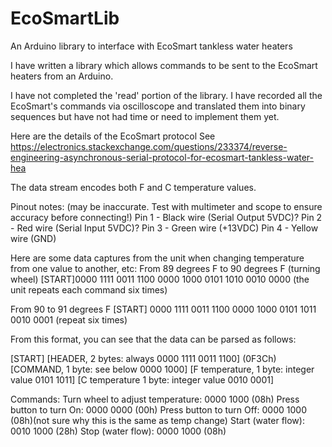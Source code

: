 # EcoSmartLib
An Arduino library to interface with EcoSmart tankless water heaters

I have written a library which allows commands to be sent to the EcoSmart heaters from an Arduino. 

I have not completed the 'read' portion of the library.  I have recorded all the EcoSmart's commands via oscilloscope and translated them into binary sequences but have not had time or need to implement them yet.

Here are the details of the EcoSmart protocol
See https://electronics.stackexchange.com/questions/233374/reverse-engineering-asynchronous-serial-protocol-for-ecosmart-tankless-water-hea

The data stream encodes both F and C temperature values.

Pinout notes: (may be inaccurate.  Test with multimeter and scope to ensure accuracy before connecting!)
Pin 1 - Black wire (Serial Output 5VDC)?
Pin 2 - Red wire (Serial Input 5VDC)?
Pin 3 - Green wire (+13VDC)
Pin 4 - Yellow wire (GND)

Here are some data captures from the unit when changing temperature from one value to another, etc:
From 89 degrees F to 90 degrees F (turning wheel)
[START]0000 1111 0011 1100 0000 1000 0101 1010 0010 0000
(the unit repeats each command six times)

From 90 to 91 degrees F
[START] 0000 1111 0011 1100 0000 1000 0101 1011 0010 0001
(repeat six times)

From this format, you can see that the data can be parsed as follows:

[START]
[HEADER, 2 bytes: always 0000 1111 0011 1100] (0F3Ch)
[COMMAND, 1 byte: see below 0000 1000]
[F temperature, 1 byte: integer value 0101 1011]
[C temperature 1 byte: integer value 0010 0001]

Commands:
Turn wheel to adjust temperature: 0000 1000 (08h)
Press button to turn On: 0000 0000 (00h)
Press button to turn Off: 0000 1000 (08h)(not sure why this is the same as temp change)
Start (water flow): 0010 1000 (28h)
Stop (water flow): 0000 1000 (08h)

